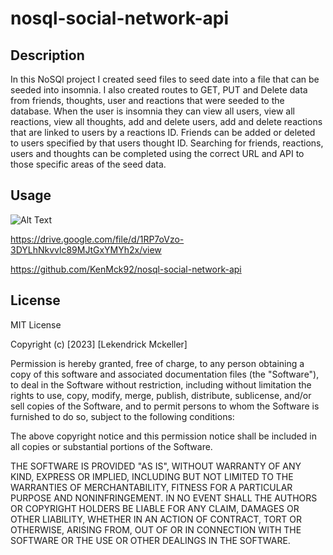 # nosql-social-network-api

## Description
In this NoSQl project I created seed files to seed date into a file that can be seeded into insomnia. I also created routes to GET, PUT and Delete data from friends, thoughts, user and reactions that were seeded to the database. When the user is insomnia they can view all users, view all reactions, view all thoughts, add and delete users, add and delete reactions that are linked to users by a reactions ID. Friends can be added or deleted to users specified by that users thought ID. Searching for friends, reactions, users and thoughts can be completed using the correct URL and API to those specific areas of the seed data. 

## Usage

![Alt Text](/assets/Untitled_%20Aug%2027,%202023%202_54%20PM.gif)

https://drive.google.com/file/d/1RP7oVzo-3DYLhNkvvlc89MJtGxYMYh2x/view

https://github.com/KenMck92/nosql-social-network-api

## License
MIT License

Copyright (c) [2023] [Lekendrick Mckeller]

Permission is hereby granted, free of charge, to any person obtaining a copy
of this software and associated documentation files (the "Software"), to deal
in the Software without restriction, including without limitation the rights
to use, copy, modify, merge, publish, distribute, sublicense, and/or sell
copies of the Software, and to permit persons to whom the Software is
furnished to do so, subject to the following conditions:

The above copyright notice and this permission notice shall be included in all
copies or substantial portions of the Software.

THE SOFTWARE IS PROVIDED "AS IS", WITHOUT WARRANTY OF ANY KIND, EXPRESS OR
IMPLIED, INCLUDING BUT NOT LIMITED TO THE WARRANTIES OF MERCHANTABILITY,
FITNESS FOR A PARTICULAR PURPOSE AND NONINFRINGEMENT. IN NO EVENT SHALL THE
AUTHORS OR COPYRIGHT HOLDERS BE LIABLE FOR ANY CLAIM, DAMAGES OR OTHER
LIABILITY, WHETHER IN AN ACTION OF CONTRACT, TORT OR OTHERWISE, ARISING FROM,
OUT OF OR IN CONNECTION WITH THE SOFTWARE OR THE USE OR OTHER DEALINGS IN THE
SOFTWARE.